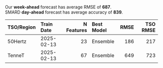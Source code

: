 
Our __week-ahead__ forecast has average RMSE of __687__.  
SMARD __day-ahead__ forecast has average accuracy of __839__. 
    
| TSO/Region   | Train Date   |   N Features | Best Model   |   RMSE |   TSO RMSE |
|:-------------|:-------------|-------------:|:-------------|-------:|-----------:|
| 50Hertz      | 2025-02-13   |           23 | Ensemble     |    186 |        217 |
| TenneT       | 2025-02-13   |           67 | Ensemble     |    649 |        723 |